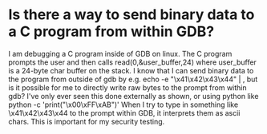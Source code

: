 
# Is there a way to send binary data to a C program from within GDB?

I am debugging a C program inside of GDB on linux. The C program prompts the user and then calls read(0,&user_buffer,24) where user_buffer is a 24-byte char buffer on the stack. I know that I can send binary data to the program from outside of gdb by e.g. echo -e "\x41\x42\x43\x44" | <executable>, but is it possible for me to directly write raw bytes to the prompt from within gdb? I've only ever seen this done externally as shown, or using python like python -c 'print("\x00\xFF\xAB")'  When I try to type in something like \x41\x42\x43\x44 to the prompt within GDB, it interprets them as ascii chars. This is important for my security testing.

        